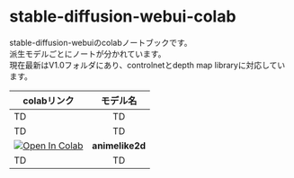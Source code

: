 # stable-diffusion-webui-colab
 stable-diffusion-webuiのcolabノートブックです。<br>
 派生モデルごとにノートが分かれています。<br>
 現在最新はV1.0フォルダにあり、controlnetとdepth map libraryに対応しています。



|  colabリンク  |  モデル名  |
| ---- |:----:|
|  TD  |  TD  |
|  TD  |  TD  |
|  [![Open In Colab](https://colab.research.google.com/assets/colab-badge.svg)](https://colab.research.google.com/github/nekoniii3/stable-diffusion-webui-colab/blob/main/V1.0/animelike2d_webui_cont%2Bdep_V1_0.ipynb)   |  **animelike2d**  |
|  TD  |  TD  |